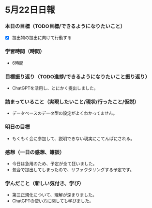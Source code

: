 # 5月22日日報

### **本日の目標（TODO目標/できるようになりたいこと）**
- [x] 提出物の提出に向けて行動する

### **学習時間（時間）**
- 6時間

### **目標振り返り（TODO進捗/できるようになりたいこと振り返り）**
- ChatGPTを活用し、とにかく提出しました。

### **詰まっていること（実現したいこと/現状/行ったこと/仮説）**
- データベースのデータ型の設定がよくわかってません。

### **明日の目標**
- もくもく会に参加して、説明できない現実にこてんぱにされる。

### **感想（一日の感想、雑談）**
- 今日は急用のため、予定が全て狂いました。
- 気合で提出してしまったので、リファクタリングする予定です。

### **学んだこと（新しい気付き、学び）**
- 第三正規化について、理解が深まりました。
- ChatGPTの使い方に関しても学びました。
